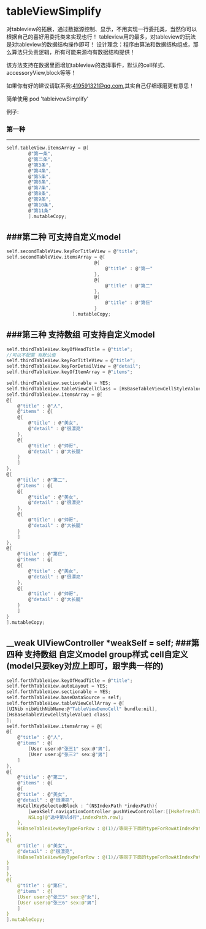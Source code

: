 # tableViewSimplify


对tableview的拓展，通过数据源控制、显示，不用实现一行委托类，当然你可以根据自己的喜好用委托类来实现也行！
tableview用的最多，对tableview的玩法是对tableview的数据结构操作即可！
设计理念：程序由算法和数据结构组成，那么算法只负责逻辑，所有可能来源均有数据结构提供！

该方法支持在数据里面增加tableview的选择事件，默认的cell样式、accessoryView,block等等！


如果你有好的建议请联系我:419591321@qq.com,其实自己仔细琢磨更有意思！

简单使用 pod 'tableivewSimplify'

例子:

### 第一种
----------------------------------- 
```c
self.tableView.itemsArray = @[
        @"第一条",
        @"第二条",
        @"第3条",
        @"第4条",
        @"第5条",
        @"第6条",
        @"第7条",
        @"第8条",
        @"第9条",
        @"第10条",
        @"第11条"
        ].mutableCopy;
```
###第二种 可支持自定义model
-----------------------------------
```c
self.secondTableView.keyForTitleView = @"title";
self.secondTableView.itemsArray = @[
                                @{
                                    @"title" : @"第一"
                                },
                                @{
                                    @"title" : @"第二"
                                },
                                @{
                                    @"title" : @"第仨"
                                }
                        ].mutableCopy;
```

###第三种 支持数组 可支持自定义model
-----------------------------------
```c
self.thirdTableView.keyOfHeadTitle = @"title";
//可以不配置 有默认值
self.thirdTableView.keyForTitleView = @"title";
self.thirdTableView.keyForDetailView = @"detail";
self.thirdTableView.keyOfItemArray = @"items";

self.thirdTableView.sectionable = YES;
self.thirdTableView.tableViewCellClass = [HsBaseTableViewCellStyleValue1 class];
self.thirdTableView.itemsArray = @[
@{
    @"title" : @"人",
    @"items" : @[
    @{
        @"title" : @"美女",
        @"detail" : @"很漂亮"
    },
    @{
        @"title" : @"帅哥",
        @"detail" : @"大长腿"
    }
    ]
},
@{
    @"title" : @"第二",
    @"items" : @[
    @{
        @"title" : @"美女",
        @"detail" : @"很漂亮"
    },
    @{
        @"title" : @"帅哥",
        @"detail" : @"大长腿"
    }
    ]
},
@{
    @"title" : @"第仨",
    @"items" : @[
    @{
        @"title" : @"美女",
        @"detail" : @"很漂亮"
    },
    @{
        @"title" : @"帅哥",
        @"detail" : @"大长腿"
    }
    ]
}
].mutableCopy;
```

__weak UIViewController *weakSelf = self;
###第四种 支持数组 自定义model group样式 cell自定义(model只要key对应上即可，跟字典一样的)
-----------------------------------
```c
self.forthTableView.keyOfHeadTitle = @"title";
self.forthTableView.autoLayout = YES;
self.forthTableView.sectionable = YES;
self.forthTableView.baseDataSource = self;
self.forthTableView.tableViewCellArray = @[
[UINib nibWithNibName:@"TableViewDemoCell" bundle:nil],
[HsBaseTableViewCellStyleValue1 class]
];
self.forthTableView.itemsArray = @[
@{
    @"title" : @"人",
    @"items" : @[
        [User user:@"张三1" sex:@"男"],
        [User user:@"张三2" sex:@"男"]
    ]
},
@{
    @"title" : @"第二",
    @"items" : @[
    @{
    @"title" : @"美女",
    @"detail" : @"很漂亮",
    HsCellKeySelectedBlock : ^(NSIndexPath *indexPath){
        [weakSelf.navigationController pushViewController:[[HsRefreshTableViewController alloc] init] animated:YES];
        NSLog(@"选中第%ld行",indexPath.row);
    },
    HsBaseTableViewKeyTypeForRow : @(1)//等同于下面的typeForRowAtIndexPath委托方法
},
@{
    @"title" : @"美女",
    @"detail" : @"很漂亮",
    HsBaseTableViewKeyTypeForRow : @(1)//等同于下面的typeForRowAtIndexPath委托方法
}
]
},
@{
    @"title" : @"第仨",
    @"items" : @[
    [User user:@"张三5" sex:@"女"],
    [User user:@"张三6" sex:@"男"]
    ]
}
].mutableCopy;
```

